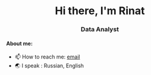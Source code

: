 <div id='header' align='center'>
 <h1>Hi there, I'm Rinat</h1>
 <h3>Data Analyst</h3>
</div>

#### About me:

- 📫 How to reach me: [email](mailto:rinkalim.97@yandex.ru)
- :earth_asia: I speak : Russian, English

>
